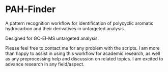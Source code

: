 # PAH-Finder
A pattern recognition workflow for identification of polycyclic aromatic hydrocarbon and their derivatives in untargeted analysis.

Designed for GC-EI-MS untargeted analysis.
 
Please feel free to contact me for any problem with the scripts. I am more than happy to assist in using this workflow for academic research, as well as any preprocessing help and discussion on related topics. I am excited to advance research in any field/aspect.
